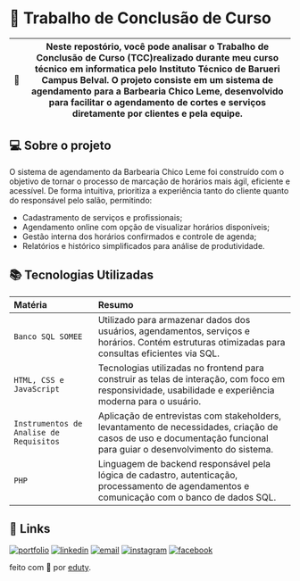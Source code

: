 # 📍 Trabalho de Conclusão de Curso

| 📖 | Neste repostório, você pode analisar o Trabalho de Conclusão de Curso (TCC)realizado durante meu curso técnico em informatica pelo Instituto Técnico de Barueri Campus Belval. O projeto consiste em um sistema de agendamento para a Barbearia Chico Leme, desenvolvido para facilitar o agendamento de cortes e serviços diretamente por clientes e pela equipe.|
| ----------------------------------- | ------------------------------------------------------------------------------------------------------------------------------------------------------------------------------------------------------------------------------------------------------------------------------------------------------------------------------------------------------------------------------------------------------------------------------------------------------------------------------------ |

## 💻 Sobre o projeto

O sistema de agendamento da Barbearia Chico Leme foi construído com o objetivo de tornar o processo de marcação de horários mais ágil, eficiente e acessível. De forma intuitiva, prioritiza a experiência tanto do cliente quanto do responsável pelo salão, permitindo:
- Cadastramento de serviços e profissionais;
- Agendamento online com opção de visualizar horários disponíveis;
- Gestão interna dos horários confirmados e controle de agenda;
- Relatórios e histórico simplificados para análise de produtividade.
 

## 📚 Tecnologias Utilizadas

| Matéria   | Resumo     |
| :---------- | :---------  |
| `Banco SQL SOMEE` | Utilizado para armazenar dados dos usuários, agendamentos, serviços e horários. Contém estruturas otimizadas para consultas eficientes via SQL. |
| `HTML, CSS e JavaScript` | Tecnologias utilizadas no frontend para construir as telas de interação, com foco em responsividade, usabilidade e experiência moderna para o usuário. |
| `Instrumentos de Analise de Requisitos` | Aplicação de entrevistas com stakeholders, levantamento de necessidades, criação de casos de uso e documentação funcional para guiar o desenvolvimento do sistema. |
| `PHP` | Linguagem de backend responsável pela lógica de cadastro, autenticação, processamento de agendamentos e comunicação com o banco de dados SQL. |





## 🔗 Links
[![portfolio](https://img.shields.io/badge/my_portfolio-000?style=for-the-badge&logo=ko-fi&logoColor=white)]()
[![linkedin](https://img.shields.io/badge/-LinkedIn-%230077B5?style=for-the-badge&logo=linkedin&logoColor=white)](https://www.linkedin.com/in/eduardo-lemes-185715239/)
[![email](https://img.shields.io/badge/-Gmail-%23333?style=for-the-badge&logo=gmail&logoColor=white)](mailto:edulucas.le43@gmail.com)
[![instagram](https://img.shields.io/badge/-Instagram-%23E4405F?style=for-the-badge&logo=instagram&logoColor=white)](https://www.instagram.com/_eduty/)
[![facebook](https://img.shields.io/badge/-Facebook-%230077B5?style=for-the-badge&logo=facebook&logoColor=white)](https://www.facebook.com/eduardo.januario.5876/)







feito com 🤍 por [eduty](https://github.com/eduty5665).
